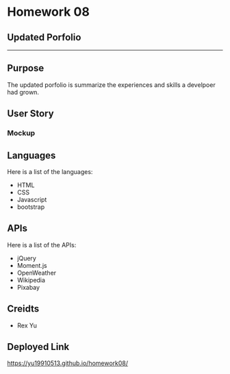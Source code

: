 # Homework 08
## Updated Porfolio
- - - -
## Purpose

The updated porfolio is summarize the experiences and skills a develpoer had grown.

## User Story


### Mockup
 
## Languages

Here is a list of the languages:

* HTML
* CSS
* Javascript
* bootstrap

## APIs

Here is a list of the APIs:

* jQuery
* Moment.js
* OpenWeather
* Wikipedia
* Pixabay

## Creidts
* Rex Yu


## Deployed Link
https://yu19910513.github.io/homework08/

